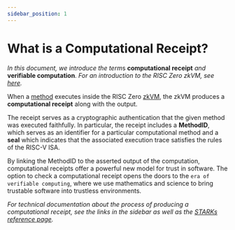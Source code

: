 ```yaml
---
sidebar_position: 1
---
```


# What is a Computational Receipt?

*In this document, we introduce the term*s **computational receipt** *and* **verifiable computation**. *For an introduction to the RISC Zero zkVM, see [here](../zkvm/what_is_risc_zero.md).* 

When a [method](../../key-terminology.md) executes inside the RISC Zero [zkVM](../zkvm/what_is_risc_zero.md), the zkVM produces a **computational receipt** along with the output. 

The receipt serves as a cryptographic authentication that the given method was executed faithfully. In particular, the receipt includes a **MethodID**, which serves as an identifier for a particular computational method and a **seal** which indicates that the associated execution trace satisfies the rules of the RISC-V ISA. 

By linking the MethodID to the asserted output of the computation, computational receipts offer a powerful new model for trust in software. The option to check a computational receipt opens the doors to the `era of verifiable computing`, where we use mathematics and science to bring trustable software into trustless environments.  

*For technical documentation about the process of producing a computational receipt, see the links in the sidebar as well as the [STARKs reference page](../../reference-docs/about-starks.md).*

